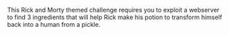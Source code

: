 This Rick and Morty themed challenge requires you to exploit a webserver to find 3 ingredients that will help Rick make his potion to transform himself back into a human from a pickle.